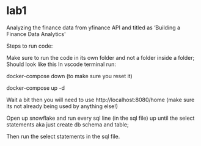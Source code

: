 # lab1
Analyzing the finance data from yfinance API and titled as ‘Building a Finance Data Analytics'

Steps to run code:

Make sure to run the code in its own folder and not a folder inside a folder; Should look like this 
In vscode terminal run:

docker-compose down (to make sure you reset it)

docker-compose up -d 

Wait a bit then you will need to use http://localhost:8080/home (make sure its not already being used by anything else!)

Open up snowflake and run every sql line (in the sql file) up until the select statements aka just create db schema and table;

Then run the select statements in the sql file. 

